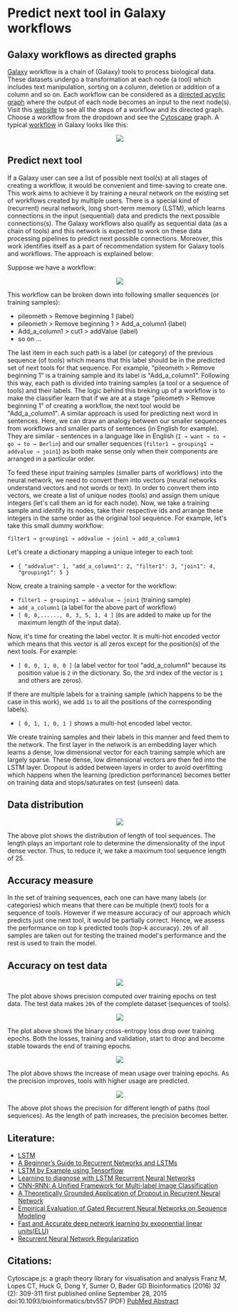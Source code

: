 # Predict next tool in Galaxy workflows

## Galaxy workflows as directed graphs
[Galaxy](https://usegalaxy.eu/) workflow is a chain of (Galaxy) tools to process biological data. These datasets undergo a transformation at each node (a tool) which includes text manipulation, sorting on a column, deletion or addition of a column and so on. Each workflow can be considered as a [directed acyclic graph](https://en.wikipedia.org/wiki/Directed_acyclic_graph) where the output of each node becomes an input to the next node(s). Visit this [website](https://rawgit.com/anuprulez/similar_galaxy_workflow/master/viz/index.html) to see all the steps of a workflow and its directed graph. Choose a workflow from the dropdown and see the [Cytoscape](http://js.cytoscape.org/) graph. A typical [workflow](https://usegalaxy.org/workflow/editor?id=4ef668a0f832a731) in Galaxy looks like this:

<p align="center">
  <img src="https://raw.githubusercontent.com/anuprulez/similar_galaxy_workflow/master/images/workflow_galaxy.png">
</p>

## Predict next tool
If a Galaxy user can see a list of possible next tool(s) at all stages of creating a workflow, it would be convenient and time-saving to create one. This work aims to achieve it by training a neural network on the existing set of workflows created by multiple users. There is a special kind of (recurrent) neural network, long short-term memory (LSTM), which learns connections in the input (sequential) data and predicts the next possible connections(s). The Galaxy workflows also qualify as sequential data (as a chain of tools) and this network is expected to work on these data processing pipelines to predict next possible connections. Moreover, this work identifies itself as a part of recommendation system for Galaxy tools and workflows. The approach is explained below:

Suppose we have a workflow:
<p align="center">
  <img src="https://raw.githubusercontent.com/anuprulez/similar_galaxy_workflow/master/images/workflow1.png">
</p>

This workflow can be broken down into following smaller sequences (or training samples):

- pileometh > Remove beginning 1 (label)
- pileometh > Remove beginning 1 > Add_a_column1 (label)
- Add_a_column1 > cut1 > addValue (label)
- so on ...

The last item in each such path is a label (or category) of the previous sequence (of tools) which means that this label should be in the predicted set of next tools for that sequence. For example, "pileometh > Remove beginning 1" is a training sample and its label is "Add_a_column1". Following this way, each path is divided into training samples (a tool or a sequence of tools) and their labels. The logic behind this breking up of a workflow is to make the classifier learn that if we are at a stage "pileometh > Remove beginning 1" of creating a workflow, the next tool would be "Add_a_column1". A similar approach is used for predicting next word in sentences. Here, we can draw an analogy between our smaller sequences from workflows and smaller parts of sentences (in English for example). They are similar - sentences in a language like in English (`I → want → to → go → to → Berlin`) and our smaller sequences (`filter1 → grouping1 → addvalue → join1`) as both make sense only when their components are arranged in a particular order.

To feed these input training samples (smaller parts of workflows) into the neural network, we need to convert them into vectors (neural networks understand vectors and not words or text). In order to convert them into vectors, we create a list of unique nodes (tools) and assign them unique integers (let's call them an id for each node). Now, we take a training sample and identify its nodes, take their respective ids and arrange these integers in the same order as the original tool sequence. For example, let's take this small dummy workflow:

`filter1 → grouping1 → addvalue → join1 → add_a_column1`

Let's create a dictionary mapping a unique integer to each tool:

- `{ "addvalue": 1, "add_a_column1": 2, "filter1": 3, "join1": 4, "grouping1": 5 }`

Now, create a training sample - a vector for the workflow:
- `filter1 → grouping1 → addvalue → join1` (training sample)
- `add_a_column1` (a label for the above part of workflow)
- `[ 0, 0,......, 0, 3, 5, 1, 4 ]` (`0`s are added to make up for the maximum length of the input data).

Now, it's time for creating the label vector. It is multi-hot encoded vector which means that this vector is all zeros except for the position(s) of the next tools. For example:

- `[ 0, 0, 1, 0, 0 ]` (a label vector for tool "add_a_column1" because its position value is `2` in the dictionary. So, the `3`rd index of the vector is `1` and others are zeros).

If there are multiple labels for a training sample (which happens to be the case in this work), we add `1s` to all the positions of the corresponding labels).
- `[ 0, 1, 1, 0, 1 ]` shows a multi-hot encoded label vector.

We create training samples and their labels in this manner and feed them to the network. The first layer in the network is an embedding layer which learns a dense, low dimensional vector for each training sample which are largely sparse. These dense, low dimensional vectors are then fed into the LSTM layer. Dropout is added between layers in order to avoid overfitting which happens when the learning (prediction performance) becomes better on training data and stops/saturates on test (unseen) data.

## Data distribution

<p align="center">
  <img src="https://raw.githubusercontent.com/anuprulez/similar_galaxy_workflow/hyper_opt/plots/path_dist.png">
</p>

The above plot shows the distribution of length of tool sequences. The length plays an important role to determine the dimensionality of the input dense vector. Thus, to reduce it, we take a maximum tool sequence length of 25.

## Accuracy measure
In the set of training sequences, each one can have many labels (or categories) which means that there can be multiple (next) tools for a sequence of tools. However if we measure accuracy of our approach which predicts just one next tool, it would be partially correct. Hence, we assess the performance on top k predicted tools (top-k accuracy). `20%` of all samples are taken out for testing the trained model's performance and the rest is used to train the model.

## Accuracy on test data

<p align="center">
  <img src="https://raw.githubusercontent.com/anuprulez/similar_galaxy_workflow/hyper_opt/plots/precision.png">
</p>

The plot above shows precision computed over training epochs on test data. The test data makes `20%` of the complete dataset (sequences of tools). 

<p align="center">
  <img src="https://raw.githubusercontent.com/anuprulez/similar_galaxy_workflow/hyper_opt/plots/loss.png">
</p>

The plot above shows the binary cross-entropy loss drop over training epochs. Both the losses, training and validation, start to drop and become stable towards the end of training epochs.

<p align="center">
  <img src="https://raw.githubusercontent.com/anuprulez/similar_galaxy_workflow/hyper_opt/plots/usage.png">
</p>

The plot above shows the increase of mean usage over training epochs. As the precision improves, tools with higher usage are predicted.

<p align="center">
  <img src="https://raw.githubusercontent.com/anuprulez/similar_galaxy_workflow/hyper_opt/plots/precision_path_length.png">
</p>

The above plot shows the precision for different length of paths (tool sequences). As the length of path increases, the precision becomes better.

## Literature:
- [LSTM](http://colah.github.io/posts/2015-08-Understanding-LSTMs/)
- [A Beginner’s Guide to Recurrent Networks and LSTMs](https://deeplearning4j.org/lstm.html)
- [LSTM by Example using Tensorflow](https://towardsdatascience.com/lstm-by-example-using-tensorflow-feb0c1968537)
- [Learning to diagnose with LSTM Recurrent Neural Networks](https://arxiv.org/pdf/1511.03677.pdf)
- [CNN-RNN: A Unified Framework for Multi-label Image Classification](https://arxiv.org/pdf/1604.04573.pdf)
- [A Theoretically Grounded Application of Dropout in Recurrent Neural Network](https://arxiv.org/pdf/1512.05287.pdf)
- [Empirical Evaluation of Gated Recurrent Neural Networks on Sequence Modeling](https://arxiv.org/pdf/1412.3555v1.pdf)
- [Fast and Accurate deep network learning by exponential linear units(ELU)](https://arxiv.org/pdf/1511.07289.pdf)
- [Recurrent Neural Network Regularization](https://arxiv.org/pdf/1409.2329.pdf)


## Citations:
Cytoscape.js: a graph theory library for visualisation and analysis
Franz M, Lopes CT, Huck G, Dong Y, Sumer O, Bader GD
Bioinformatics (2016) 32 (2): 309-311 first published online September 28, 2015 doi:10.1093/bioinformatics/btv557 (PDF)
[PubMed Abstract](https://www.ncbi.nlm.nih.gov/pubmed/26415722)
